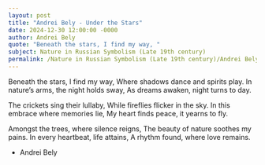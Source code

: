 ```yaml
---
layout: post
title: "Andrei Bely - Under the Stars"
date: 2024-12-30 12:00:00 -0000
author: Andrei Bely
quote: "Beneath the stars, I find my way, "
subject: Nature in Russian Symbolism (Late 19th century)
permalink: /Nature in Russian Symbolism (Late 19th century)/Andrei Bely/Andrei Bely - Under the Stars
---
```


Beneath the stars, I find my way, 
Where shadows dance and spirits play.
In nature’s arms, the night holds sway, 
As dreams awaken, night turns to day.

The crickets sing their lullaby, 
While fireflies flicker in the sky.
In this embrace where memories lie, 
My heart finds peace, it yearns to fly.

Amongst the trees, where silence reigns,
The beauty of nature soothes my pains.
In every heartbeat, life attains, 
A rhythm found, where love remains.

- Andrei Bely
